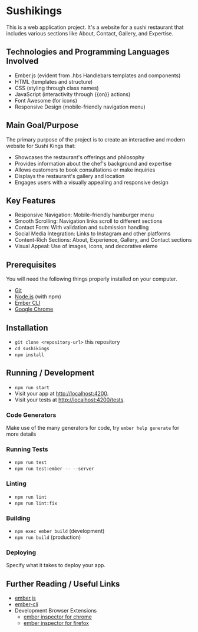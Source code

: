 # Sushikings

This is a web application project. It's a website for a sushi restaurant that includes various sections like About, Contact, Gallery, and Expertise.

## Technologies and Programming Languages Involved

- Ember.js (evident from .hbs Handlebars templates and components)
- HTML (templates and structure)
- CSS (styling through class names)
- JavaScript (interactivity through {{on}} actions)
- Font Awesome (for icons)
- Responsive Design (mobile-friendly navigation menu)

## Main Goal/Purpose
The primary purpose of the project is to create an interactive and modern website for Sushi Kings that:

- Showcases the restaurant's offerings and philosophy
- Provides information about the chef's background and expertise
- Allows customers to book consultations or make inquiries
- Displays the restaurant's gallery and location
- Engages users with a visually appealing and responsive design

## Key Features
- Responsive Navigation: Mobile-friendly hamburger menu
- Smooth Scrolling: Navigation links scroll to different sections
- Contact Form: With validation and submission handling
- Social Media Integration: Links to Instagram and other platforms
- Content-Rich Sections: About, Experience, Gallery, and Contact sections
- Visual Appeal: Use of images, icons, and decorative eleme

## Prerequisites
You will need the following things properly installed on your computer.

- [Git](https://git-scm.com/)
- [Node.js](https://nodejs.org/) (with npm)
- [Ember CLI](https://cli.emberjs.com/release/)
- [Google Chrome](https://google.com/chrome/)

## Installation

- `git clone <repository-url>` this repository
- `cd sushikings`
- `npm install`

## Running / Development

- `npm run start`
- Visit your app at [http://localhost:4200](http://localhost:4200).
- Visit your tests at [http://localhost:4200/tests](http://localhost:4200/tests).

### Code Generators

Make use of the many generators for code, try `ember help generate` for more details

### Running Tests

- `npm run test`
- `npm run test:ember -- --server`

### Linting

- `npm run lint`
- `npm run lint:fix`

### Building

- `npm exec ember build` (development)
- `npm run build` (production)

### Deploying

Specify what it takes to deploy your app.

## Further Reading / Useful Links

- [ember.js](https://emberjs.com/)
- [ember-cli](https://cli.emberjs.com/release/)
- Development Browser Extensions
  - [ember inspector for chrome](https://chrome.google.com/webstore/detail/ember-inspector/bmdblncegkenkacieihfhpjfppoconhi)
  - [ember inspector for firefox](https://addons.mozilla.org/en-US/firefox/addon/ember-inspector/)
